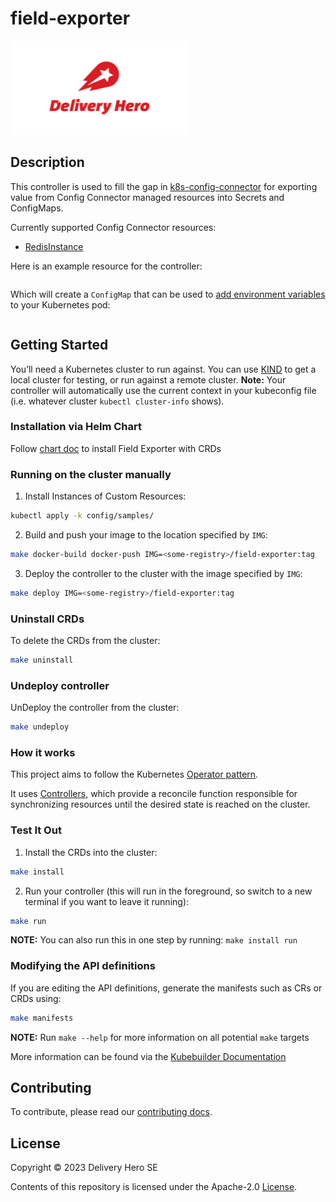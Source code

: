 # field-exporter
[![dh](./img/dh-logo.png)](#)

## Description
This controller is used to fill the gap
in [k8s-config-connector](https://github.com/GoogleCloudPlatform/k8s-config-connector) for exporting value from Config
Connector managed resources into Secrets and ConfigMaps.

Currently supported Config Connector resources:

- [RedisInstance](https://cloud.google.com/config-connector/docs/reference/resource-docs/redis/redisinstance)

Here is an example resource for the controller:

```yaml

```

Which will create a `ConfigMap` that can be used to [add environment variables](https://kubernetes.io/docs/tasks/configure-pod-container/configure-pod-configmap/#configure-all-key-value-pairs-in-a-configmap-as-container-environment-variables) to your Kubernetes pod:

```yaml

```

## Getting Started
You’ll need a Kubernetes cluster to run against. You can use [KIND](https://sigs.k8s.io/kind) to get a local cluster for testing, or run against a remote cluster.
**Note:** Your controller will automatically use the current context in your kubeconfig file (i.e. whatever cluster `kubectl cluster-info` shows).

### Installation via Helm Chart

Follow [chart doc](https://github.com/deliveryhero/helm-charts/tree/master/stable/field-exporter) to install Field Exporter with CRDs

### Running on the cluster manually
1. Install Instances of Custom Resources:

```sh
kubectl apply -k config/samples/
```

2. Build and push your image to the location specified by `IMG`:

```sh
make docker-build docker-push IMG=<some-registry>/field-exporter:tag
```

3. Deploy the controller to the cluster with the image specified by `IMG`:

```sh
make deploy IMG=<some-registry>/field-exporter:tag
```

### Uninstall CRDs
To delete the CRDs from the cluster:

```sh
make uninstall
```

### Undeploy controller
UnDeploy the controller from the cluster:

```sh
make undeploy
```

### How it works
This project aims to follow the Kubernetes [Operator pattern](https://kubernetes.io/docs/concepts/extend-kubernetes/operator/).

It uses [Controllers](https://kubernetes.io/docs/concepts/architecture/controller/),
which provide a reconcile function responsible for synchronizing resources until the desired state is reached on the cluster.

### Test It Out
1. Install the CRDs into the cluster:

```sh
make install
```

2. Run your controller (this will run in the foreground, so switch to a new terminal if you want to leave it running):

```sh
make run
```

**NOTE:** You can also run this in one step by running: `make install run`

### Modifying the API definitions
If you are editing the API definitions, generate the manifests such as CRs or CRDs using:

```sh
make manifests
```

**NOTE:** Run `make --help` for more information on all potential `make` targets

More information can be found via the [Kubebuilder Documentation](https://book.kubebuilder.io/introduction.html)

## Contributing
To contribute, please read our [contributing docs](CONTRIBUTING.md).

## License

Copyright © 2023 Delivery Hero SE

Contents of this repository is licensed under the Apache-2.0 [License](LICENSE).
